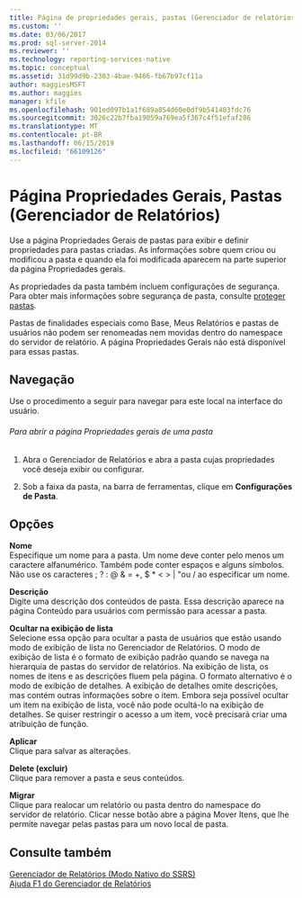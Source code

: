 ```yaml
---
title: Página de propriedades gerais, pastas (Gerenciador de relatórios) | Microsoft Docs
ms.custom: ''
ms.date: 03/06/2017
ms.prod: sql-server-2014
ms.reviewer: ''
ms.technology: reporting-services-native
ms.topic: conceptual
ms.assetid: 31d99d9b-2303-4bae-9466-fb67b97cf11a
author: maggiesMSFT
ms.author: maggies
manager: kfile
ms.openlocfilehash: 901ed097b1a1f689a854d60e0df9b541403fdc76
ms.sourcegitcommit: 3026c22b7fba19059a769ea5f367c4f51efaf286
ms.translationtype: MT
ms.contentlocale: pt-BR
ms.lasthandoff: 06/15/2019
ms.locfileid: "66109126"
---
```

# <a name="general-properties-page-folders-report-manager"></a>Página Propriedades Gerais, Pastas (Gerenciador de Relatórios)
  Use a página Propriedades Gerais de pastas para exibir e definir propriedades para pastas criadas. As informações sobre quem criou ou modificou a pasta e quando ela foi modificada aparecem na parte superior da página Propriedades gerais.  
  
 As propriedades da pasta também incluem configurações de segurança. Para obter mais informações sobre segurança de pasta, consulte [proteger pastas](security/secure-folders.md).  
  
 Pastas de finalidades especiais como Base, Meus Relatórios e pastas de usuários não podem ser renomeadas nem movidas dentro do namespace do servidor de relatório. A página Propriedades Gerais não está disponível para essas pastas.  
  
## <a name="navigation"></a>Navegação  
 Use o procedimento a seguir para navegar para este local na interface do usuário.  
  
###### <a name="to-open-the-general-properties-page-for-a-folder"></a>Para abrir a página Propriedades gerais de uma pasta  
  
1.  Abra o Gerenciador de Relatórios e abra a pasta cujas propriedades você deseja exibir ou configurar.  
  
2.  Sob a faixa da pasta, na barra de ferramentas, clique em **Configurações de Pasta**.  
  
## <a name="options"></a>Opções  
 **Nome**  
 Especifique um nome para a pasta. Um nome deve conter pelo menos um caractere alfanumérico. Também pode conter espaços e alguns símbolos. Não use os caracteres ; ? : \@ & = +, $ * \< > | "ou / ao especificar um nome.  
  
 **Descrição**  
 Digite uma descrição dos conteúdos de pasta. Essa descrição aparece na página Conteúdo para usuários com permissão para acessar a pasta.  
  
 **Ocultar na exibição de lista**  
 Selecione essa opção para ocultar a pasta de usuários que estão usando modo de exibição de lista no Gerenciador de Relatórios. O modo de exibição de lista é o formato de exibição padrão quando se navega na hierarquia de pastas do servidor de relatórios. Na exibição de lista, os nomes de itens e as descrições fluem pela página. O formato alternativo é o modo de exibição de detalhes. A exibição de detalhes omite descrições, mas contém outras informações sobre o item. Embora seja possível ocultar um item na exibição de lista, você não pode ocultá-lo na exibição de detalhes. Se quiser restringir o acesso a um item, você precisará criar uma atribuição de função.  
  
 **Aplicar**  
 Clique para salvar as alterações.  
  
 **Delete (excluir)**  
 Clique para remover a pasta e seus conteúdos.  
  
 **Migrar**  
 Clique para realocar um relatório ou pasta dentro do namespace do servidor de relatório. Clicar nesse botão abre a página Mover Itens, que lhe permite navegar pelas pastas para um novo local de pasta.  
  
## <a name="see-also"></a>Consulte também  
 [Gerenciador de Relatórios &#40;Modo Nativo do SSRS&#41;](../../2014/reporting-services/report-manager-ssrs-native-mode.md)   
 [Ajuda F1 do Gerenciador de Relatórios](../../2014/reporting-services/report-manager-f1-help.md)  
  
  
